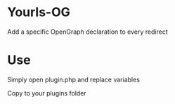 # Yourls-OG
Add a specific OpenGraph declaration to every redirect 

# Use

Simply open plugin.php and replace variables

Copy to your plugins folder
